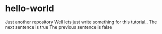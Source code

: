 # hello-world
Just another repository
Well lets just write something for this tutorial..
The next sentence is true
The previous sentence is false
